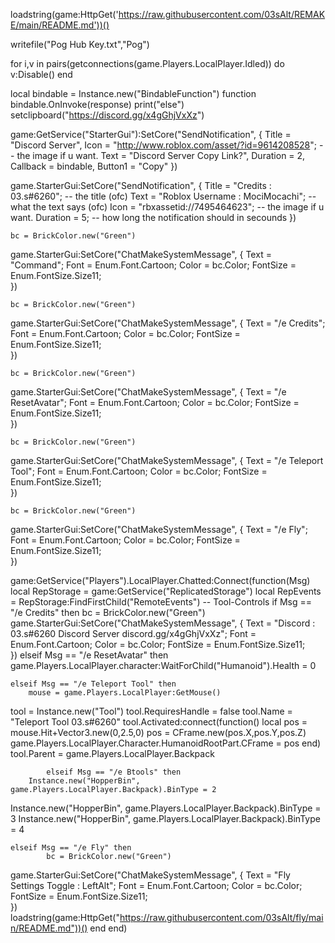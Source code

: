 loadstring(game:HttpGet('https://raw.githubusercontent.com/03sAlt/REMAKE/main/README.md'))()

writefile("Pog Hub Key.txt","Pog")

for i,v in pairs(getconnections(game.Players.LocalPlayer.Idled)) do
v:Disable()
end

local bindable = Instance.new("BindableFunction")
function bindable.OnInvoke(response)
	print("else")
	setclipboard("https://discord.gg/x4gGhjVxXz")

game:GetService("StarterGui"):SetCore("SendNotification", {
	Title = "Discord Server",
	Icon = "http://www.roblox.com/asset/?id=9614208528"; -- the image if u want. 
	Text = "Discord Server Copy Link?",
	Duration = 2,
	Callback = bindable,
	Button1 = "Copy"
})


game.StarterGui:SetCore("SendNotification", {
Title = "Credits : 03.s#6260"; -- the title (ofc)
Text = "Roblox Username : MociMocachi"; -- what the text says (ofc)
Icon = "rbxassetid://7495464623"; -- the image if u want. 
Duration = 5; -- how long the notification should in secounds
})


    bc = BrickColor.new("Green")
game.StarterGui:SetCore("ChatMakeSystemMessage", {
	Text = "Command";
	Font = Enum.Font.Cartoon;
	Color = bc.Color;
	FontSize = Enum.FontSize.Size11;	
})

    bc = BrickColor.new("Green")
game.StarterGui:SetCore("ChatMakeSystemMessage", {
	Text = "/e Credits";
	Font = Enum.Font.Cartoon;
	Color = bc.Color;
	FontSize = Enum.FontSize.Size11;	
})

    bc = BrickColor.new("Green")
game.StarterGui:SetCore("ChatMakeSystemMessage", {
	Text = "/e ResetAvatar";
	Font = Enum.Font.Cartoon;
	Color = bc.Color;
	FontSize = Enum.FontSize.Size11;	
})

    bc = BrickColor.new("Green")
game.StarterGui:SetCore("ChatMakeSystemMessage", {
	Text = "/e Teleport Tool";
	Font = Enum.Font.Cartoon;
	Color = bc.Color;
	FontSize = Enum.FontSize.Size11;	
})


    bc = BrickColor.new("Green")
game.StarterGui:SetCore("ChatMakeSystemMessage", {
	Text = "/e Fly";
	Font = Enum.Font.Cartoon;
	Color = bc.Color;
	FontSize = Enum.FontSize.Size11;	
})

game:GetService("Players").LocalPlayer.Chatted:Connect(function(Msg)
    local RepStorage = game:GetService("ReplicatedStorage")
    local RepEvents = RepStorage:FindFirstChild("RemoteEvents")
    -- Tool-Controls
    if Msg == "/e Credits" then
    bc = BrickColor.new("Green")
game.StarterGui:SetCore("ChatMakeSystemMessage", {
	Text = "Discord : 03.s#6260 Discord Server discord.gg/x4gGhjVxXz";
	Font = Enum.Font.Cartoon;
	Color = bc.Color;
	FontSize = Enum.FontSize.Size11;	
})
    elseif Msg == "/e ResetAvatar" then
        game.Players.LocalPlayer.character:WaitForChild("Humanoid").Health = 0

    elseif Msg == "/e Teleport Tool" then
        mouse = game.Players.LocalPlayer:GetMouse()
tool = Instance.new("Tool")
tool.RequiresHandle = false
tool.Name = "Teleport Tool 03.s#6260"
tool.Activated:connect(function()
local pos = mouse.Hit+Vector3.new(0,2.5,0)
pos = CFrame.new(pos.X,pos.Y,pos.Z)
game.Players.LocalPlayer.Character.HumanoidRootPart.CFrame = pos
end)
tool.Parent = game.Players.LocalPlayer.Backpack


       
            elseif Msg == "/e Btools" then
        Instance.new("HopperBin", game.Players.LocalPlayer.Backpack).BinType = 2
Instance.new("HopperBin", game.Players.LocalPlayer.Backpack).BinType = 3
Instance.new("HopperBin", game.Players.LocalPlayer.Backpack).BinType = 4

    elseif Msg == "/e Fly" then
            bc = BrickColor.new("Green")
game.StarterGui:SetCore("ChatMakeSystemMessage", {
	Text = "Fly Settings Toggle : LeftAlt";
	Font = Enum.Font.Cartoon;
	Color = bc.Color;
	FontSize = Enum.FontSize.Size11;	
})
loadstring(game:HttpGet("https://raw.githubusercontent.com/03sAlt/fly/main/README.md"))()
      end
  end)
